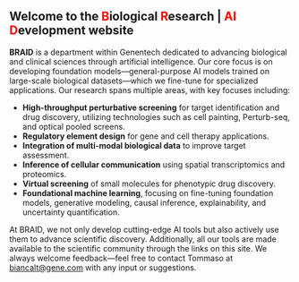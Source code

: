 ## Welcome to the <span style="color:red">B</span>iological **<span style="color:red">R</span>esearch | <span style="color:red">AI</span>** <span style="color:red">D</span>evelopment website

**BRAID** is a department within Genentech dedicated to advancing biological and clinical sciences through artificial intelligence. Our core focus is on developing foundation models—general-purpose AI models trained on large-scale biological datasets—which we fine-tune for specialized applications. Our research spans multiple areas, with key focuses including:

- **High-throughput perturbative screening** for target identification and drug discovery, utilizing technologies such as cell painting, Perturb-seq, and optical pooled screens.
- **Regulatory element design** for gene and cell therapy applications.
- **Integration of multi-modal biological data** to improve target assessment.
- **Inference of cellular communication** using spatial transcriptomics and proteomics.
- **Virtual screening** of small molecules for phenotypic drug discovery.
- **Foundational machine learning**, focusing on fine-tuning foundation models, generative modeling, causal inference, explainability, and uncertainty quantification.

At BRAID, we not only develop cutting-edge AI tools but also actively use them to advance scientific discovery. Additionally, all our tools are made available to the scientific community through the links on this site. We always welcome feedback—feel free to contact Tommaso at [biancalt@gene.com](mailto:biancalt@gene.com) with any input or suggestions.

## 


